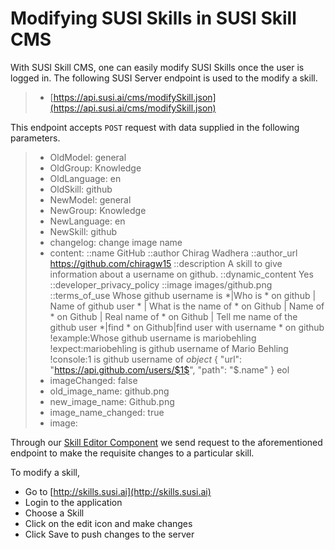 # Modifying SUSI Skills in SUSI Skill CMS

 With SUSI Skill CMS, one can easily modify SUSI Skills once the user is logged in. The following SUSI Server endpoint is used to the modify a skill.

  >- [https://api.susi.ai/cms/modifySkill.json](https://api.susi.ai/cms/modifySkill.json)

This endpoint accepts `POST` request with data supplied in the following parameters.

   >- OldModel: general
   >- OldGroup: Knowledge
   >- OldLanguage: en
   >- OldSkill: github
   >- NewModel: general
   >- NewGroup: Knowledge
   >- NewLanguage: en
   >- NewSkill: github
   >- changelog: change image name
   >- content: 
      ::name GitHub
      ::author Chirag Wadhera
      ::author_url https://github.com/chiragw15
      ::description A skill to give information about a username on github.
      ::dynamic_content Yes
      ::developer_privacy_policy
      ::image images/github.png
      ::terms_of_use
      Whose github username is *|Who is * on github | Name of github user * | What is the name of * on Github | Name of * on Github | Real name of * on Github | Tell me name of the github user *|find * on Github|find user with username * on github
      !example:Whose github username is mariobehling
      !expect:mariobehling is github username of Mario Behling
      !console:$1$ is github username of $object$
      {
         "url": "https://api.github.com/users/$1$",
         "path": "$.name"
      }
      eol
   >- imageChanged: false
   >- old_image_name: github.png
   >- new_image_name: Github.png
   >- image_name_changed: true
   >- image: <image oject>


Through our [Skill Editor Component](https://github.com/fossasia/susi_skill_cms/tree/master/src/components/SkillEditor) we send request to the aforementioned endpoint to make the requisite changes to a particular skill. 

To modify a skill,
- Go to [http://skills.susi.ai](http://skills.susi.ai)
- Login to the application
- Choose a Skill 
- Click on the edit icon and make changes
- Click Save to push changes to the server

